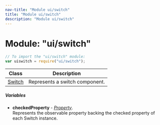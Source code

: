 ```yaml
---
nav-title: "Module ui/switch"
title: "Module ui/switch"
description: "Module ui/switch"
---
```

# Module: "ui/switch"

``` JavaScript
// To import the "ui/switch" module:
var uiswitch = require("ui/switch");
```

Class | Description
------|------------
[Switch](../../ui/switch/Switch.md) | Represents a switch component.

##### Variables
 - **checkedProperty** - [_Property_](../../ui/core/dependency-observable/Property.md).    
  Represents the observable property backing the checked property of each Switch instance.
